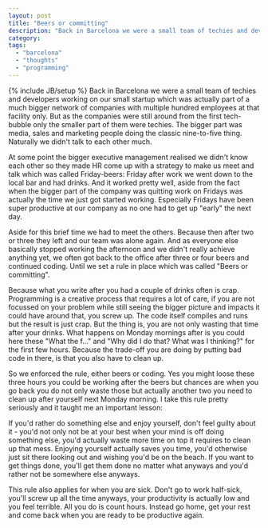 ```yaml
---
layout: post
title: "Beers or committing"
description: "Back in Barcelona we were a small team of techies and developers working on our small startup which was actually part of a much bigger network of companies with multiple hundred employees at that facility only. But as the companies were still around from the first tech-bubble only the smaller part of them were techies. The bigger part was media, sales and marketing people doing the classic nine-to-five thing. Naturally we didn't talk to each other much."
category: 
tags: 
  - "barcelona"
  - "thoughts"
  - "programming"
---
```

{% include JB/setup %}
Back in Barcelona we were a small team of techies and developers working on our small startup which was actually part of a much bigger network of companies with multiple hundred employees at that facility only. But as the companies were still around from the first tech-bubble only the smaller part of them were techies. The bigger part was media, sales and marketing people doing the classic nine-to-five thing. Naturally we didn't talk to each other much.

At some point the bigger executive management realised we didn't know each other so they made HR come up with a strategy to make us meet and talk which was called Friday-beers: Friday after work we went down to the local bar and had drinks. And it worked pretty well, aside from the fact when the bigger part of the company was quitting work on Fridays was actually the time we just got started working. Especially Fridays have been super productive at our company as no one had to get up "early" the next day. 

Aside for this brief time we had to meet the others. Because then after two or three they left and our team was alone again. And as everyone else basically stopped working the afternoon and we didn't really achieve anything yet, we often got back to the office after three or four beers and continued coding. Until we set a rule in place which was called "Beers or committing".

Because what you write after you had a couple of drinks often is crap. Programming is a creative process that requires a lot of care, if you are not focussed on your problem while still seeing the bigger picture and impacts it could have around that, you screw up. The code itself compiles and runs but the result is just crap. But the thing is, you are not only wasting that time after your drinks. What happens on Monday mornings after is you could here these "What the f..." and "Why did I do that? What was I thinking?" for the first few hours. Because the trade-off you are doing by putting bad code in there, is that you also have to clean up.

So we enforced the rule, either beers or coding. Yes you might loose these three hours you could be working after the beers but chances are when you go back you do not only waste those but actually another two you need to clean up after yourself next Monday morning. I take this rule pretty seriously and it taught me an important lesson:

If you'd rather do something else and enjoy yourself, don't feel guilty about it - you'd not only not be at your best when your mind is off doing something else, you'd actually waste more time on top it requires to clean up that mess. Enjoying yourself actually saves you time, you'd otherwise just sit there looking out and wishing you'd be on the beach. If you want to get things done, you'll get them done no matter what anyways and you'd rather not be somewhere else anyways.

This rule also applies for when you are sick. Don't go to work half-sick, you'll screw up all the time anyways, your productivity is actually low and you feel terrible. All you do is count hours. Instead go home, get your rest and come back when you are ready to be productive again. 